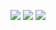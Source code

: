 <p align="center">
  <img src ="https://github-readme-stats.vercel.app/api?username=kaje94&show_icons=true&count_private=true&theme=dark&hide_border=true&hide=issues,contribs">
  <img src ="https://github-readme-stats.vercel.app/api/top-langs/?username=kaje94&layout=compact&hide_border=true&theme=dark&langs_count=6&hide=jupyter%20notebook,tex,css,php">
  <img src ="https://github-readme-streak-stats.herokuapp.com?user=kaje94&theme=dark&hide_border=true">
  <br>
  <br>
</p>

